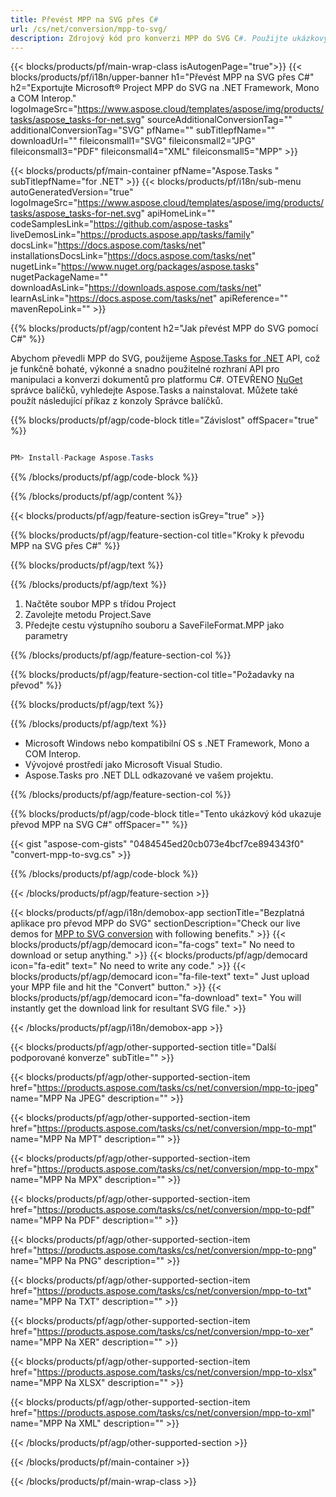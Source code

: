 ```yaml
---
title: Převést MPP na SVG přes C# 
url: /cs/net/conversion/mpp-to-svg/ 
description: Zdrojový kód pro konverzi MPP do SVG C#. Použijte ukázkový kód API pro dávkový převod souborů MPP do SVG v rámci VB.NET Asp.NET nebo jakékoli aplikace založené na .NET.
---
```


{{< blocks/products/pf/main-wrap-class isAutogenPage="true">}}
{{< blocks/products/pf/i18n/upper-banner h1="Převést MPP na SVG přes C#" h2="Exportujte Microsoft® Project MPP do SVG na .NET Framework, Mono a COM Interop." logoImageSrc="https://www.aspose.cloud/templates/aspose/img/products/tasks/aspose_tasks-for-net.svg" sourceAdditionalConversionTag="" additionalConversionTag="SVG" pfName="" subTitlepfName="" downloadUrl="" fileiconsmall1="SVG" fileiconsmall2="JPG" fileiconsmall3="PDF" fileiconsmall4="XML" fileiconsmall5="MPP" >}}

{{< blocks/products/pf/main-container pfName="Aspose.Tasks " subTitlepfName="for .NET" >}}
{{< blocks/products/pf/i18n/sub-menu autoGeneratedVersion="true" logoImageSrc="https://www.aspose.cloud/templates/aspose/img/products/tasks/aspose_tasks-for-net.svg" apiHomeLink="" codeSamplesLink="https://github.com/aspose-tasks" liveDemosLink="https://products.aspose.app/tasks/family" docsLink="https://docs.aspose.com/tasks/net" installationsDocsLink="https://docs.aspose.com/tasks/net" nugetLink="https://www.nuget.org/packages/aspose.tasks" nugetPackageName="" downloadAsLink="https://downloads.aspose.com/tasks/net" learnAsLink="https://docs.aspose.com/tasks/net" apiReference="" mavenRepoLink="" >}}

{{% blocks/products/pf/agp/content h2="Jak převést MPP do SVG pomocí C#" %}}

Abychom převedli MPP do SVG, použijeme
 [Aspose.Tasks for .NET](https://products.aspose.com/tasks/net)
 API, což je funkčně bohaté, výkonné a snadno použitelné rozhraní API pro manipulaci a konverzi dokumentů pro platformu C#. OTEVŘENO
 [NuGet](https://www.nuget.org/packages/aspose.tasks)
 správce balíčků, vyhledejte
 Aspose.Tasks
 a nainstalovat. Můžete také použít následující příkaz z konzoly Správce balíčků.

{{% blocks/products/pf/agp/code-block title="Závislost" offSpacer="true" %}}

```cs

PM> Install-Package Aspose.Tasks

```

{{% /blocks/products/pf/agp/code-block %}}

{{% /blocks/products/pf/agp/content %}}

{{< blocks/products/pf/agp/feature-section isGrey="true" >}}

{{% blocks/products/pf/agp/feature-section-col title="Kroky k převodu MPP na SVG přes C#" %}}

{{% blocks/products/pf/agp/text %}}

{{% /blocks/products/pf/agp/text %}}

1. Načtěte soubor MPP s třídou Project
1. Zavolejte metodu Project.Save
1. Předejte cestu výstupního souboru a SaveFileFormat.MPP jako parametry

{{% /blocks/products/pf/agp/feature-section-col %}}

{{% blocks/products/pf/agp/feature-section-col title="Požadavky na převod" %}}

{{% blocks/products/pf/agp/text %}}

{{% /blocks/products/pf/agp/text %}}

- Microsoft Windows nebo kompatibilní OS s .NET Framework, Mono a COM Interop.
- Vývojové prostředí jako Microsoft Visual Studio.
- Aspose.Tasks pro .NET DLL odkazované ve vašem projektu.

{{% /blocks/products/pf/agp/feature-section-col %}}

{{% blocks/products/pf/agp/code-block title="Tento ukázkový kód ukazuje převod MPP na SVG C#" offSpacer="" %}}

{{< gist "aspose-com-gists" "0484545ed20cb073e4bcf7ce894343f0" "convert-mpp-to-svg.cs" >}}

{{% /blocks/products/pf/agp/code-block %}}

{{< /blocks/products/pf/agp/feature-section >}}

<!-- aboutfile Starts -->

{{< blocks/products/pf/agp/i18n/demobox-app sectionTitle="Bezplatná aplikace pro převod MPP do SVG" sectionDescription="Check our live demos for [MPP to SVG conversion](https://products.aspose.app/tasks/conversion/mpp-to-svg) with following benefits." >}}
        {{< blocks/products/pf/agp/democard icon="fa-cogs" text=" No need to download or setup anything." >}}
        {{< blocks/products/pf/agp/democard icon="fa-edit" text=" No need to write any code." >}}
        {{< blocks/products/pf/agp/democard icon="fa-file-text" text=" Just upload your MPP file and hit the \"Convert\" button." >}}
        {{< blocks/products/pf/agp/democard icon="fa-download" text=" You will instantly get the download link for resultant SVG file." >}}

{{< /blocks/products/pf/agp/i18n/demobox-app >}}

<!-- aboutfile Ends -->

{{< blocks/products/pf/agp/other-supported-section title="Další podporované konverze" subTitle="" >}}

{{< blocks/products/pf/agp/other-supported-section-item href="https://products.aspose.com/tasks/cs/net/conversion/mpp-to-jpeg" name="MPP Na JPEG" description="" >}}

{{< blocks/products/pf/agp/other-supported-section-item href="https://products.aspose.com/tasks/cs/net/conversion/mpp-to-mpt" name="MPP Na MPT" description="" >}}

{{< blocks/products/pf/agp/other-supported-section-item href="https://products.aspose.com/tasks/cs/net/conversion/mpp-to-mpx" name="MPP Na MPX" description="" >}}

{{< blocks/products/pf/agp/other-supported-section-item href="https://products.aspose.com/tasks/cs/net/conversion/mpp-to-pdf" name="MPP Na PDF" description="" >}}

{{< blocks/products/pf/agp/other-supported-section-item href="https://products.aspose.com/tasks/cs/net/conversion/mpp-to-png" name="MPP Na PNG" description="" >}}

{{< blocks/products/pf/agp/other-supported-section-item href="https://products.aspose.com/tasks/cs/net/conversion/mpp-to-txt" name="MPP Na TXT" description="" >}}

{{< blocks/products/pf/agp/other-supported-section-item href="https://products.aspose.com/tasks/cs/net/conversion/mpp-to-xer" name="MPP Na XER" description="" >}}

{{< blocks/products/pf/agp/other-supported-section-item href="https://products.aspose.com/tasks/cs/net/conversion/mpp-to-xlsx" name="MPP Na XLSX" description="" >}}

{{< blocks/products/pf/agp/other-supported-section-item href="https://products.aspose.com/tasks/cs/net/conversion/mpp-to-xml" name="MPP Na XML" description="" >}}



{{< /blocks/products/pf/agp/other-supported-section >}}

{{< /blocks/products/pf/main-container >}}
    
{{< /blocks/products/pf/main-wrap-class >}}
